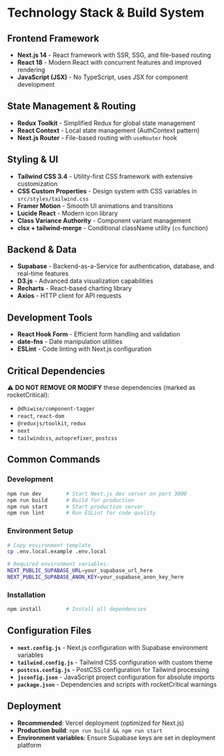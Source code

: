 # Technology Stack & Build System

## Frontend Framework
- **Next.js 14** - React framework with SSR, SSG, and file-based routing
- **React 18** - Modern React with concurrent features and improved rendering
- **JavaScript (JSX)** - No TypeScript, uses JSX for component development

## State Management & Routing
- **Redux Toolkit** - Simplified Redux for global state management
- **React Context** - Local state management (AuthContext pattern)
- **Next.js Router** - File-based routing with `useRouter` hook

## Styling & UI
- **Tailwind CSS 3.4** - Utility-first CSS framework with extensive customization
- **CSS Custom Properties** - Design system with CSS variables in `src/styles/tailwind.css`
- **Framer Motion** - Smooth UI animations and transitions
- **Lucide React** - Modern icon library
- **Class Variance Authority** - Component variant management
- **clsx + tailwind-merge** - Conditional className utility (`cn` function)

## Backend & Data
- **Supabase** - Backend-as-a-Service for authentication, database, and real-time features
- **D3.js** - Advanced data visualization capabilities
- **Recharts** - React-based charting library
- **Axios** - HTTP client for API requests

## Development Tools
- **React Hook Form** - Efficient form handling and validation
- **date-fns** - Date manipulation utilities
- **ESLint** - Code linting with Next.js configuration

## Critical Dependencies
⚠️ **DO NOT REMOVE OR MODIFY** these dependencies (marked as rocketCritical):
- `@dhiwise/component-tagger`
- `react`, `react-dom`
- `@reduxjs/toolkit`, `redux`
- `next`
- `tailwindcss`, `autoprefixer`, `postcss`

## Common Commands

### Development
```bash
npm run dev        # Start Next.js dev server on port 3000
npm run build      # Build for production
npm run start      # Start production server
npm run lint       # Run ESLint for code quality
```

### Environment Setup
```bash
# Copy environment template
cp .env.local.example .env.local

# Required environment variables:
NEXT_PUBLIC_SUPABASE_URL=your_supabase_url_here
NEXT_PUBLIC_SUPABASE_ANON_KEY=your_supabase_anon_key_here
```

### Installation
```bash
npm install        # Install all dependencies
```

## Configuration Files
- **`next.config.js`** - Next.js configuration with Supabase environment variables
- **`tailwind.config.js`** - Tailwind CSS configuration with custom theme
- **`postcss.config.js`** - PostCSS configuration for Tailwind processing
- **`jsconfig.json`** - JavaScript project configuration for absolute imports
- **`package.json`** - Dependencies and scripts with rocketCritical warnings

## Deployment
- **Recommended**: Vercel deployment (optimized for Next.js)
- **Production build**: `npm run build && npm run start`
- **Environment variables**: Ensure Supabase keys are set in deployment platform